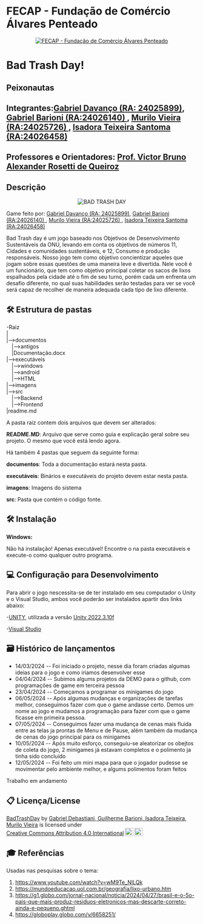 # FECAP - Fundação de Comércio Álvares Penteado

<p align="center">
<a href= "https://www.fecap.br/"><img src="https://encrypted-tbn0.gstatic.com/images?q=tbn:ANd9GcRhZPrRa89Kma0ZZogxm0pi-tCn_TLKeHGVxywp-LXAFGR3B1DPouAJYHgKZGV0XTEf4AE&usqp=CAU" alt="FECAP - Fundação de Comércio Álvares Penteado" border="0"></a>
</p>

# Bad Trash Day!

## Peixonautas

## Integrantes:<a href="https://github.com/t-rident">Gabriel Davanço (RA: 24025899)</a>, <a href="https://github.com/guibarioni">Gabriel Barioni (RA:24026140) <a></a>, <a href="https://github.com/MuraCap4">Murilo Vieira (RA:24025726) </a>, <a href="https://github.com/YourFather0">Isadora Teixeira Santoma (RA:24026458) </a>  
   
 
## Professores e Orientadores: <a href="https://www.linkedin.com/in/victorbarq/">Prof. Victor Bruno Alexander Rosetti de Queiroz</a>

## Descrição

<p align="center">
<img src="https://github.com/2024-1-MCC1/Projeto11/assets/163527967/2021bdd5-357b-4d85-bbc1-171ef971e869" alt="BAD TRASH DAY" border="0">
  
  Game feito por: <a href="https://github.com/t-rident">Gabriel Davanço (RA: 24025899)</a>, <a href="https://github.com/guibarioni">Gabriel Barioni (RA:24026140) <a></a>, <a href="https://github.com/MuraCap4">Murilo Vieira (RA:24025726) </a>, <a href="https://github.com/YourFather0">Isadora Teixeira Santoma (RA:24026458) </a>  

Bad Trash day é um jogo baseado nos Objetivos de Desenvolvimento Sustentáveis da ONU, levando em conta os objetivos de números 11, Cidades e comunidades sustentáveis, e 12, Consumo e produção responsáveis. Nosso jogo tem como objetivo concientizar aqueles que jogam sobre essas questões de uma maneira leve e divertida. Nele você é um funcionário, que tem como objetivo principal coletar os sacos de lixos espalhados pela cidade até o fim de seu turno, porém cada um enfrenta um desafio diferente, no qual suas habilidades serão testadas para ver se você será capaz de recolher de maneira adequada cada tipo de lixo diferente.

## 🛠 Estrutura de pastas

-Raiz<br>
|<br>
|-->documentos<br>
  &emsp;|-->antigos<br>
  &emsp;|Documentação.docx<br>
|-->executáveis<br>
  &emsp;|-->windows<br>
  &emsp;|-->android<br>
  &emsp;|-->HTML<br>
|-->imagens<br>
|-->src<br>
  &emsp;|-->Backend<br>
  &emsp;|-->Frontend<br>
|readme.md<br>

A pasta raiz contem dois arquivos que devem ser alterados:

<b>README.MD</b>: Arquivo que serve como guia e explicação geral sobre seu projeto. O mesmo que você está lendo agora.

Há também 4 pastas que seguem da seguinte forma:

<b>documentos</b>: Toda a documentação estará nesta pasta.

<b>executáveis</b>: Binários e executáveis do projeto devem estar nesta pasta.

<b>imagens</b>: Imagens do sistema

<b>src</b>: Pasta que contém o código fonte.

## 🛠 Instalação

<b>Windows:</b>

Não há instalação! Apenas executável!
Encontre o  na pasta executáveis e execute-o como qualquer outro programa.

## 💻 Configuração para Desenvolvimento
Para abrir o jogo nescessita-se de ter instalado em seu computador o Unity e o Visual Studio, ambos você poderão ser instalados apartir dos links abaixo:

-<a href="https://unity.com/pt/download">UNITY</a>, utilizada a versão <a href="https://unity.com/releases/editor/whats-new/2022.3.10">Unity 2022.3.10f</a>

-<a href="https://visualstudio.microsoft.com/pt-br/#vs-section">Visual Studio</a>
## 🗃 Histórico de lançamentos

* 14/03/2024 -- Foi iniciado o projeto, nesse dia foram criadas algumas ideias para o jogo e como iriamos desenvolver esse
* 04/04/2024 -- Subimos algums projetos da DEMO para o github, com programações de game em terceira pessoa
* 23/04/2024 -- Começamos a programar os minigames do jogo
* 06/05/2024 -- Após algumas mudanças e organizações de tarefas melhor, conseguimos fazer com que o game andasse certo. Demos um nome ao jogo e mudamos a programação para fazer com que o game ficasse em primeira pessoa.
* 07/05/2024 -- Conseguimos fazer uma mudança de cenas mais fluida entre as telas ja prontas de Menu e de Pause, além também da mudança de cenas do jogo principal para os minigames
* 10/05/2024 -- Após muito esforço, conseguiu-se aleatorizar os obejtos de coleta do jogo, 2 minigames já estavam completos e o polimento ja tinha sido concluído
* 12/05/2024 -- Foi feito um mini mapa para que o jogador pudesse se movimentar pelo ambiente melhor, e algums polimentos foram feitos 

Trabalho em andamento

## 📋 Licença/License

 <p xmlns:cc="http://creativecommons.org/ns#" xmlns:dct="http://purl.org/dc/terms/"><a property="dct:title" rel="cc:attributionURL" href="https://github.com/2024-1-MCC1/Projeto11">BadTrashDay</a> by <a rel="cc:attributionURL dct:creator" property="cc:attributionName" href="https://github.com/2024-1-MCC1">Gabriel Debastiani, Guilherme Barioni, Isadora Teixeira, Murilo Vieira</a> is licensed under <a href="https://creativecommons.org/licenses/by/4.0/?ref=chooser-v1" target="_blank" rel="license noopener noreferrer" style="display:inline-block;">Creative Commons Attribution 4.0 International<img style="height:22px!important;margin-left:3px;vertical-align:text-bottom;" src="https://mirrors.creativecommons.org/presskit/icons/cc.svg?ref=chooser-v1" alt=""><img style="height:22px!important;margin-left:3px;vertical-align:text-bottom;" src="https://mirrors.creativecommons.org/presskit/icons/by.svg?ref=chooser-v1" alt=""></a></p> 
 
## 🎓 Referências

 Usadas nas pesquisas sobre o tema:
1. <https://www.youtube.com/watch?v=wM9Te_NlLQk>
2. <https://mundoeducacao.uol.com.br/geografia/lixo-urbano.htm>
3. <https://g1.globo.com/jornal-nacional/noticia/2024/04/27/brasil-e-o-5o-pais-que-mais-produz-residuos-eletronicos-mas-descarte-correto-ainda-e-pequeno.ghtml>
4. <https://globoplay.globo.com/v/6658251/>
